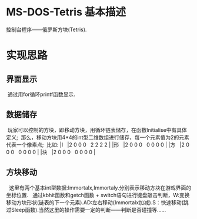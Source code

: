 # MS-DOS-Tetris 基本描述
控制台程序——俄罗斯方块(Tetris).

# 实现思路
## 界面显示
  通过用for循环printf函数显示.
## 数据储存
  玩家可以控制的方块，即移动方块，用循环链表储存，在函数Initialise中有具体定义;
  那么，移动方块用4\*4的int型二维数组进行储存，每一个元素值为2的元素代表一个像素点;
  比如:
 |Ⅰ   |2 0 0 0   2 2 2 2 |
 |形   |2 0 0 0   0 0 0 0 |
 |方   |2 0 0 0   0 0 0 0 |
 |块   |2 0 0 0   0 0 0 0 |
## 方块移动
   这里有两个基本int型数据:Immortalx,Immortaly.分别表示移动方块在游戏界面的坐标位置.
   通过kbhit函数和getch函数 + switch语句进行键盘敲击判断，W:变换移动方块形状(链表的下一个元素).AD:左右移动(Immortalx加减).S：快速移动(跳过Sleep函数).当然这里的操作需要一定的判断——判断是否碰撞等……
